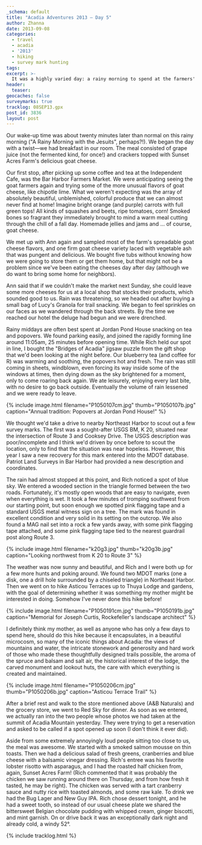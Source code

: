 ```yaml
---
_schema: default
title: "Acadia Adventures 2013 – Day 5"
author: Zhanna
date: 2013-09-08
categories:
  - travel
  - acadia
  - '2013'
  - hiking
  - survey mark hunting
tags:
excerpt: >-
  It was a highly varied day: a rainy morning to spend at the farmers' market and Jordan Pond House, survey mark hunting beneath clearing skies, and a visit to Asticou Terraces in the sunshine! Red Sky for dinner topped off the day. 
header:
  teaser:
geocaches: false
surveymarks: true
tracklog: 08SEP13.gpx
post_id: 3836
layout: post   
---
```


Our wake-up time was about twenty minutes later than normal on this rainy morning ("A Rainy Morning with the Jesuits", perhaps?!).  We began the day with a twist—we had breakfast in our room.  The meal consisted of grape juice (not the fermented kind, for once!) and crackers topped with Sunset Acres Farm's delicious goat cheese.  

Our first stop, after picking up some coffee and tea at the Independent Cafe, was the Bar Harbor Farmers Market.  We were anticipating seeing the goat farmers again and trying some of the more unusual flavors of goat cheese, like chipotle lime. What we weren't expecting was the array of absolutely beautiful, unblemished, colorful produce that we can almost never find at home! Imagine bright orange (and purple) carrots with full green tops! All kinds of squashes and beets, ripe tomatoes, corn!  Smoked bones so fragrant they immediately brought to mind a warm meal cutting through the chill of a fall day. Homemade jellies and jams and ... of course, goat cheese.  

We met up with Ann again and sampled most of the farm's spreadable goat cheese flavors, and one firm goat cheese variety laced with vegetable ash that was pungent and delicious.  We bought five tubs without knowing how we were going to store them or get them home, but that might not be a problem since we've been eating the cheeses day after day (although we do want to bring some home for neighbors). 

Ann said that if we couldn't make the market next Sunday, she could leave some more cheeses for us at a local shop that stocks their products, which sounded good to us.  Rain was threatening, so we headed out after buying a small bag of Lucy's Granola for trail snacking.  We began to feel sprinkles on our faces as we wandered through the back streets. By the time we reached our hotel the deluge had begun and we were drenched.

Rainy middays are often best spent at Jordan Pond House snacking on tea and popovers. We found parking easily, and joined the rapidly forming line around 11:05am, 25 minutes before opening time.  While Rich held our spot in line, I bought the "Bridges of Acadia" jigsaw puzzle from the gift shop that we'd been looking at the night before. Our blueberry tea (and coffee for R) was warming and soothing, the popovers hot and fresh.  The rain was still coming in sheets, windblown, even forcing its way inside some of the windows at times, then dying down as the sky brightened for a moment, only to come roaring back again. We ate leisurely, enjoying every last bite, with no desire to go back outside.  Eventually the volume of rain lessened and we were ready to leave.

{% include image.html filename="P1050107cm.jpg" thumb="P1050107b.jpg" caption="Annual tradition: Popovers at Jordan Pond House!" %}

We thought we'd take a drive to nearby Northeast Harbor to scout out a few survey marks.  The first was a sought-after USGS BM, K 20, situated near the intersection of Route 3 and Cooksey Drive.  The USGS description was poor/incomplete and I think we'd driven by once before to scout the location, only to find that the situation was near hopeless.  However, this year I saw a new recovery for this mark entered into the MDOT database.  Patriot Land Surveys in Bar Harbor had provided a new description and coordinates.  

The rain had almost stopped at this point, and Rich noticed a spot of blue sky.  We entered a wooded section in the triangle formed between the two roads.  Fortunately, it's mostly open woods that are easy to navigate, even when everything is wet.  It took a few minutes of tromping southwest from our starting point, but soon enough we spotted pink flagging tape and a standard USGS metal witness sign on a tree. The mark was found in excellent condition and very solid in its setting on the outcrop.  We also found a MAG nail set into a rock a few yards away, with some pink flagging tape attached, and some pink flagging tape tied to the nearest guardrail post along Route 3.  

{% include image.html filename="k20g3.jpg" thumb="k20g3b.jpg" caption="Looking northwest from K 20 to Route 3" %}

The weather was now sunny and beautiful, and Rich and I were both up for a few more hunts and poking around.  We found two MDOT marks (one a disk, one a drill hole surrounded by a chiseled triangle) in Northeast Harbor.  Then we went on to hike Asticou Terraces up to Thuya Lodge and gardens, with the goal of determining whether it was something my mother might be interested in doing.  Somehow I've never done this hike before!  

{% include image.html filename="P1050191cm.jpg" thumb="P1050191b.jpg" caption="Memorial for Joseph Curtis, Rockefeller's landscape architect" %}

I definitely think my mother, as well as anyone who has only a few days to spend here, should do this hike because it encapsulates, in a beautiful microcosm, so many of the iconic things about Acadia: the views of mountains and water, the intricate stonework and generosity and hard work of those who made these thoughtfully designed trails possible, the aroma of the spruce and balsam and salt air, the historical interest of the lodge, the carved monument and lookout huts, the care with which everything is created and maintained. 

{% include image.html filename="P1050206cm.jpg" thumb="P1050206b.jpg" caption="Asticou Terrace Trail" %}

After a brief rest and walk to the store mentioned above (A&B Naturals) and the grocery store, we went to Red Sky for dinner.  As soon as we entered, we actually ran into the two people whose photos we had taken at the summit of Acadia Mountain yesterday.  They were trying to get a reservation and asked to be called if a spot opened up soon (I don't think it ever did).  

Aside from some extremely annoyingly loud people sitting too close to us, the meal was awesome.  We started with a smoked salmon mousse on thin toasts.  Then we had a delicious salad of fresh greens, cranberries and blue cheese with a balsamic vinegar dressing.  Rich's entree was his favorite lobster risotto with asparagus, and I had the roasted half chicken from, again, Sunset Acres Farm!  (Rich commented that it was probably the chicken we saw running around there on Thursday, and from how fresh it tasted, he may be right).  The chicken was served with a tart cranberry sauce and nutty rice with toasted almonds, and some raw kale. To drink we had the Bug Lager and New Guy IPA.  Rich chose dessert tonight, and he had a sweet tooth, so instead of our usual cheese plate we shared the bittersweet Belgian chocolate pudding with whipped cream, ginger biscotti, and mint garnish. On or drive back it was an exceptionally dark night and already cold, a windy 52°.

{% include tracklog.html %}
